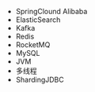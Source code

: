 - SpringClound Alibaba
- ElasticSearch
- Kafka
- Redis
- RocketMQ
- MySQL
- JVM
- 多线程
- ShardingJDBC



